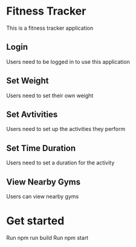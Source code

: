 # Fitness Tracker
This is a fitness tracker application
## Login
Users need to be logged in to use this application

## Set Weight
Users need to set their own weight

## Set Avtivities
Users need to set up the activities they perform

## Set Time Duration
Users need to set a duration for the activity

## View Nearby Gyms
Users can view nearby gyms

# Get started
Run npm run build
Run npm start